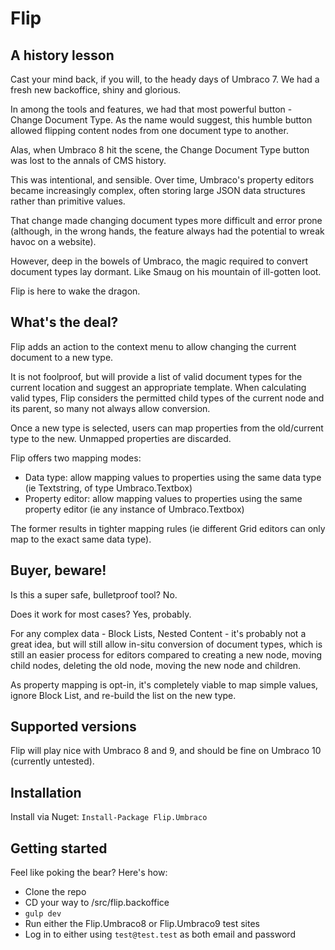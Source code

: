 # Flip

## A history lesson

Cast your mind back, if you will, to the heady days of Umbraco 7. We had a fresh new backoffice, shiny and glorious.

In among the tools and features, we had that most powerful button - Change Document Type. As the name would suggest, this humble button allowed flipping content nodes from one document type to another.

Alas, when Umbraco 8 hit the scene, the Change Document Type button was lost to the annals of CMS history.

This was intentional, and sensible. Over time, Umbraco's property editors became increasingly complex, often storing large JSON data structures rather than primitive values. 

That change made changing document types more difficult and error prone (although, in the wrong hands, the feature always had the potential to wreak havoc on a website).

However, deep in the bowels of Umbraco, the magic required to convert document types lay dormant. Like Smaug on his mountain of ill-gotten loot.

Flip is here to wake the dragon.

## What's the deal?

Flip adds an action to the context menu to allow changing the current document to a new type.

It is not foolproof, but will provide a list of valid document types for the current location and suggest an appropriate template. When calculating valid types, Flip considers the permitted child types of the current node and its parent, so many not always allow conversion.

Once a new type is selected, users can map properties from the old/current type to the new. Unmapped properties are discarded.

Flip offers two mapping modes:

 - Data type: allow mapping values to properties using the same data type (ie Textstring, of type Umbraco.Textbox)
 - Property editor: allow mapping values to properties using the same property editor (ie any instance of Umbraco.Textbox)

The former results in tighter mapping rules (ie different Grid editors can only map to the exact same data type).

## Buyer, beware!

Is this a super safe, bulletproof tool? No. 

Does it work for most cases? Yes, probably.

For any complex data - Block Lists, Nested Content - it's probably not a great idea, but will still allow in-situ conversion of document types, which is still an easier process for editors compared to creating a new node, moving child nodes, deleting the old node, moving the new node and children.

As property mapping is opt-in, it's completely viable to map simple values, ignore Block List, and re-build the list on the new type.

## Supported versions

Flip will play nice with Umbraco 8 and 9, and should be fine on Umbraco 10 (currently untested).

## Installation

Install via Nuget: `Install-Package Flip.Umbraco`

## Getting started

Feel like poking the bear? Here's how:

 - Clone the repo
 - CD your way to /src/flip.backoffice
 - `gulp dev`
 - Run either the Flip.Umbraco8 or Flip.Umbraco9 test sites
 - Log in to either using `test@test.test` as both email and password